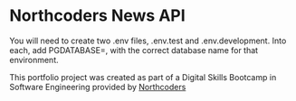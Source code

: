 # Northcoders News API

You will need to create two .env files, .env.test and .env.development. Into each, add PGDATABASE=, with the correct database name for that environment.

This portfolio project was created as part of a Digital Skills Bootcamp in Software Engineering provided by [Northcoders](https://northcoders.com/)
